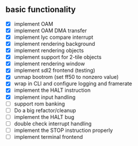## basic functionality

- [x] implement OAM 
- [x] implement OAM DMA transfer
- [x] implement lyc compare interrupt
- [x] implement rendering background
- [x] implement rendering objects
- [x] implement support for 2-tile objects
- [x] implement rendering window
- [x] implement sdl2 frontend (testing)
- [x] unmap bootrom (set ff50 to nonzero value)
- [x] wrap in CLI and configure logging and framerate
- [x] implement the HALT instruction
- [x] implement input handling
- [ ] support rom banking
- [ ] Do a big refactor/cleanup 
- [ ] implement the HALT bug
- [ ] double check interrupt handling
- [ ] implement the STOP instruction properly
- [ ] implement terminal frontend
